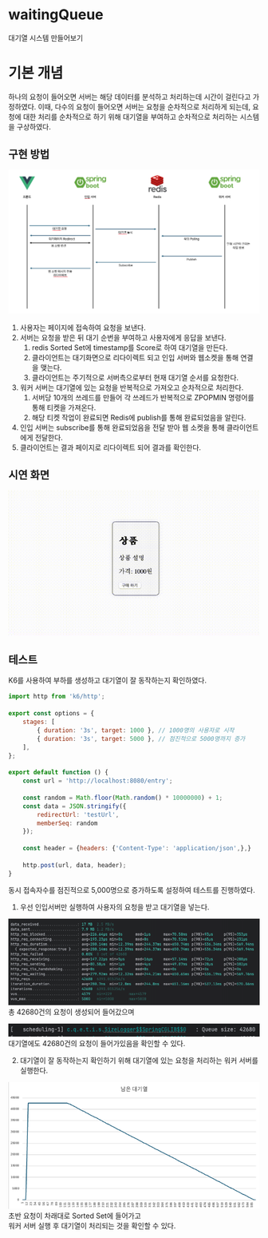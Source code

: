 # waitingQueue

대기열 시스템 만들어보기

# 기본 개념

하나의 요청이 들어오면 서버는 해당 데이터를 분석하고 처리하는데 시간이 걸린다고 가정하였다.
이때, 다수의 요청이 들어오면 서버는 요청을 순차적으로 처리하게 되는데,
요청에 대한 처리를 순차적으로 하기 위해 대기열을 부여하고 순차적으로 처리하는 시스템을 구상하였다.

## 구현 방법

![image1.png](./assets/image1.png)

1. 사용자는 페이지에 접속하여 요청을 보낸다.
2. 서버는 요청을 받은 뒤 대기 순번을 부여하고 사용자에게 응답을 보낸다.
   1. redis Sorted Set에 timestamp를 Score로 하여 대기열을 만든다. 
   2. 클라이언트는 대기화면으로 리다이렉트 되고 인입 서버와 웹소켓을 통해 연결을 맺는다.
   3. 클라이언트는 주기적으로 서버측으로부터 현재 대기열 순서를 요청한다.
3. 워커 서버는 대기열에 있는 요청을 반복적으로 가져오고 순차적으로 처리한다.
   1. 서버당 10개의 쓰레드를 만들어 각 쓰레드가 반복적으로 ZPOPMIN 명령어를 통해 티켓을 가져온다.
   2. 해당 티켓 작업이 완료되면 Redis에 publish를 통해 완료되었음을 알린다.
4. 인입 서버는 subscribe를 통해 완료되었음을 전달 받아 웹 소켓을 통해 클라이언트에게 전달한다.
5. 클라이언트는 결과 페이지로 리다이렉트 되어 결과를 확인한다.

## 시연 화면

![image3.gif](assets/image3.gif)

## 테스트

K6를 사용하여 부하를 생성하고 대기열이 잘 동작하는지 확인하였다.

```javascript
import http from 'k6/http';

export const options = {
    stages: [
        { duration: '3s', target: 1000 }, // 1000명의 사용자로 시작
        { duration: '3s', target: 5000 }, // 점진적으로 5000명까지 증가
    ],
};

export default function () {
    const url = 'http://localhost:8080/entry';

    const random = Math.floor(Math.random() * 10000000) + 1;
    const data = JSON.stringify({
        redirectUrl: 'testUrl',
        memberSeq: random
    });

    const header = {headers: {'Content-Type': 'application/json',},}

    http.post(url, data, header);
}
```

동시 접속자수를 점진적으로 5,000명으로 증가하도록 설정하여 테스트를 진행하였다.

1. 우선 인입서버만 실행하여 사용자의 요청을 받고 대기열을 넣는다.  

![image4.png](assets/image4.png)
총 42680건의 요청이 생성되어 들어갔으며    

![image5.png](assets/image5.png)    
대기열에도 42680건의 요청이 들어가있음을 확인할 수 있다.

2. 대기열이 잘 동작하는지 확인하기 위해 대기열에 있는 요청을 처리하는 워커 서버를 실행한다.   

![image7.png](assets/image7.png)    
초반 요청이 차래대로 Sorted Set에 들어가고     
워커 서버 실행 후 대기열이 처리되는 것을 확인할 수 있다.  
